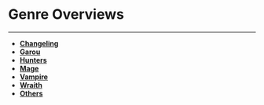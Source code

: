 # Genre Overviews

---

- **[Changeling](./changeling.md)**
- **[Garou](./garou.md)**
- **[Hunters](./hunters.md)**
- **[Mage](./mage.md)**
- **[Vampire](./vampire.md)**
- **[Wraith](./wraith.md)**
- **[Others](./others.md)**

